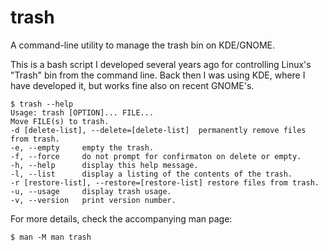 # trash
A command-line utility to manage the trash bin on KDE/GNOME.

This is a bash script I developed several years ago for controlling Linux's "Trash" bin from the command line. Back then I was using KDE, where I have developed it, but works fine also on recent GNOME's.

    $ trash --help
    Usage: trash [OPTION]... FILE...
    Move FILE(s) to trash.
    -d [delete-list], --delete=[delete-list]  permanently remove files from trash.
    -e, --empty     empty the trash.
    -f, --force     do not prompt for confirmaton on delete or empty.
    -h, --help      display this help message.
    -l, --list      display a listing of the contents of the trash.
    -r [restore-list], --restore=[restore-list] restore files from trash.
    -u, --usage     display trash usage.
    -v, --version   print version number.

For more details, check the accompanying man page:

    $ man -M man trash
